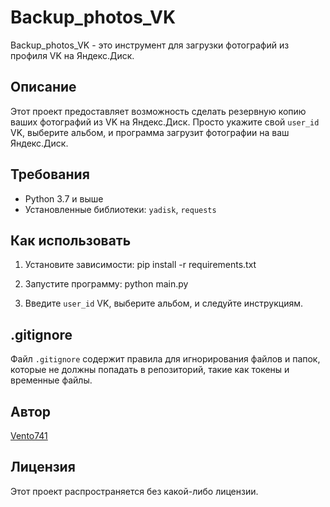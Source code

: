 # Backup_photos_VK

Backup_photos_VK - это инструмент для загрузки фотографий из профиля VK на Яндекс.Диск.

## Описание

Этот проект предоставляет возможность сделать резервную копию ваших фотографий из VK на Яндекс.Диск. Просто укажите свой `user_id` VK, выберите альбом, и программа загрузит фотографии на ваш Яндекс.Диск.

## Требования

- Python 3.7 и выше
- Установленные библиотеки: `yadisk`, `requests`

## Как использовать

1. Установите зависимости:
    pip install -r requirements.txt

2. Запустите программу:
    python main.py 

3. Введите `user_id` VK, выберите альбом, и следуйте инструкциям.

## .gitignore

Файл `.gitignore` содержит правила для игнорирования файлов и папок, которые не должны попадать в репозиторий, такие как токены и временные файлы.


## Автор

[Vento741](https://github.com/Vento741/Backup_photos_VK)

## Лицензия

Этот проект распространяется без какой-либо лицензии.
